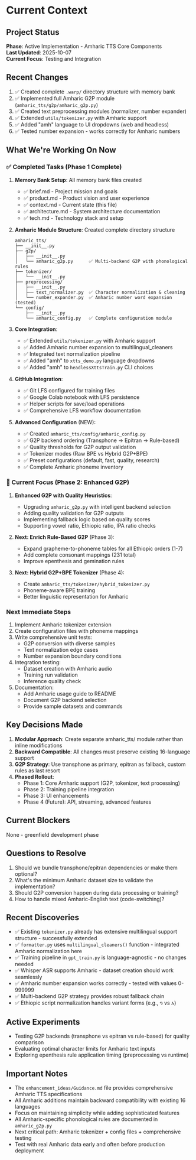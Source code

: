 # Current Context

## Project Status
**Phase**: Active Implementation - Amharic TTS Core Components  
**Last Updated**: 2025-10-07  
**Current Focus**: Testing and Integration

## Recent Changes
1. ✅ Created complete `.warp/` directory structure with memory bank
2. ✅ Implemented full Amharic G2P module (`amharic_tts/g2p/amharic_g2p.py`)
3. ✅ Created text preprocessing modules (normalizer, number expander)
4. ✅ Extended `utils/tokenizer.py` with Amharic support
5. ✅ Added "amh" language to UI dropdowns (web and headless)
6. ✅ Tested number expansion - works correctly for Amharic numbers

## What We're Working On Now

### ✅ Completed Tasks (Phase 1 Complete)
1. **Memory Bank Setup**: All memory bank files created
   - ✅ brief.md - Project mission and goals
   - ✅ product.md - Product vision and user experience
   - ✅ context.md - Current state (this file)
   - ✅ architecture.md - System architecture documentation
   - ✅ tech.md - Technology stack and setup

2. **Amharic Module Structure**: Created complete directory structure
   ```
   amharic_tts/
   ├── __init__.py
   ├── g2p/
   │   ├── __init__.py
   │   └── amharic_g2p.py      ✅ Multi-backend G2P with phonological rules
   ├── tokenizer/
   │   └── __init__.py
   ├── preprocessing/
   │   ├── __init__.py
   │   ├── text_normalizer.py  ✅ Character normalization & cleaning
   │   └── number_expander.py  ✅ Amharic number word expansion (tested)
   └── config/
       ├── __init__.py
       └── amharic_config.py   ✅ Complete configuration module
   ```

3. **Core Integration**:
   - ✅ Extended `utils/tokenizer.py` with Amharic support
   - ✅ Added Amharic number expansion to multilingual_cleaners
   - ✅ Integrated text normalization pipeline
   - ✅ Added "amh" to `xtts_demo.py` language dropdowns
   - ✅ Added "amh" to `headlessXttsTrain.py` CLI choices

4. **GitHub Integration**:
   - ✅ Git LFS configured for training files
   - ✅ Google Colab notebook with LFS persistence
   - ✅ Helper scripts for save/load operations
   - ✅ Comprehensive LFS workflow documentation

5. **Advanced Configuration** (NEW):
   - ✅ Created `amharic_tts/config/amharic_config.py`
   - ✅ G2P backend ordering (Transphone → Epitran → Rule-based)
   - ✅ Quality thresholds for G2P output validation
   - ✅ Tokenizer modes (Raw BPE vs Hybrid G2P+BPE)
   - ✅ Preset configurations (default, fast, quality, research)
   - ✅ Complete Amharic phoneme inventory

### 🔄 Current Focus (Phase 2: Enhanced G2P)
1. **Enhanced G2P with Quality Heuristics**:
   - Upgrading `amharic_g2p.py` with intelligent backend selection
   - Adding quality validation for G2P outputs
   - Implementing fallback logic based on quality scores
   - Supporting vowel ratio, Ethiopic ratio, IPA ratio checks

2. **Next: Enrich Rule-Based G2P** (Phase 3):
   - Expand grapheme-to-phoneme tables for all Ethiopic orders (1-7)
   - Add complete consonant mappings (231 total)
   - Improve epenthesis and gemination rules

3. **Next: Hybrid G2P+BPE Tokenizer** (Phase 4):
   - Create `amharic_tts/tokenizer/hybrid_tokenizer.py`
   - Phoneme-aware BPE training
   - Better linguistic representation for Amharic

### Next Immediate Steps
1. Implement Amharic tokenizer extension
2. Create configuration files with phoneme mappings
3. Write comprehensive unit tests:
   - G2P conversion with diverse samples
   - Text normalization edge cases
   - Number expansion boundary conditions
4. Integration testing:
   - Dataset creation with Amharic audio
   - Training run validation
   - Inference quality check
5. Documentation:
   - Add Amharic usage guide to README
   - Document G2P backend selection
   - Provide sample datasets and commands

## Key Decisions Made
1. **Modular Approach**: Create separate amharic_tts/ module rather than inline modifications
2. **Backward Compatible**: All changes must preserve existing 16-language support
3. **G2P Strategy**: Use transphone as primary, epitran as fallback, custom rules as last resort
4. **Phased Rollout**: 
   - Phase 1: Core Amharic support (G2P, tokenizer, text processing)
   - Phase 2: Training pipeline integration
   - Phase 3: UI enhancements
   - Phase 4 (Future): API, streaming, advanced features

## Current Blockers
None - greenfield development phase

## Questions to Resolve
1. Should we bundle transphone/epitran dependencies or make them optional?
2. What's the minimum Amharic dataset size to validate the implementation?
3. Should G2P conversion happen during data processing or training?
4. How to handle mixed Amharic-English text (code-switching)?

## Recent Discoveries
- ✅ Existing `tokenizer.py` already has extensive multilingual support structure - successfully extended
- ✅ `formatter.py` uses `multilingual_cleaners()` function - integrated Amharic normalization here
- ✅ Training pipeline in `gpt_train.py` is language-agnostic - no changes needed
- ✅ Whisper ASR supports Amharic - dataset creation should work seamlessly
- ✅ Amharic number expansion works correctly - tested with values 0-999999
- ✅ Multi-backend G2P strategy provides robust fallback chain
- ✅ Ethiopic script normalization handles variant forms (e.g., ዓ vs አ)

## Active Experiments
- Testing G2P backends (transphone vs epitran vs rule-based) for quality comparison
- Evaluating optimal character limits for Amharic text inputs
- Exploring epenthesis rule application timing (preprocessing vs runtime)

## Important Notes
- The `enhancement_ideas/Guidance.md` file provides comprehensive Amharic TTS specifications
- All Amharic additions maintain backward compatibility with existing 16 languages
- Focus on maintaining simplicity while adding sophisticated features
- All Amharic-specific phonological rules are documented in `amharic_g2p.py`
- Next critical path: Amharic tokenizer + config files + comprehensive testing
- Test with real Amharic data early and often before production deployment
